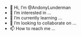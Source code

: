 - 👋 Hi, I’m @AndonyLunderman
- 👀 I’m interested in ...
- 🌱 I’m currently learning ...
- 💞️ I’m looking to collaborate on ...
- 📫 How to reach me ...

<!---
AndonyLunderman/AndonyLunderman is a ✨ special ✨ repository because its `README.md` (this file) appears on your GitHub profile.
You can click the Preview link to take a look at your changes.
--->
